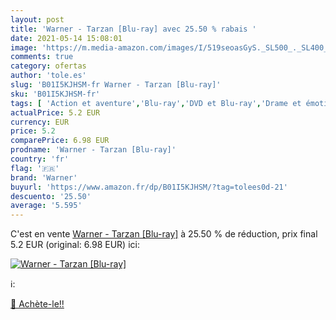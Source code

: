 ```yaml
---
layout: post
title: 'Warner - Tarzan [Blu-ray] avec 25.50 % rabais '
date: 2021-05-14 15:08:01
image: 'https://m.media-amazon.com/images/I/519seoasGyS._SL500_._SL400_.jpg'
comments: true
category: ofertas
author: 'tole.es'
slug: 'B01I5KJHSM-fr Warner - Tarzan [Blu-ray]'
sku: 'B01I5KJHSM-fr'
tags: [ 'Action et aventure','Blu-ray','DVD et Blu-ray','Drame et émotion','Featured Categories','Films','Policier','Romance','Thriller','warner', ]
actualPrice: 5.2 EUR
currency: EUR
price: 5.2
comparePrice: 6.98 EUR
prodname: 'Warner - Tarzan [Blu-ray]'
country: 'fr'
flag: '🇫🇷'
brand: 'Warner'
buyurl: 'https://www.amazon.fr/dp/B01I5KJHSM/?tag=tolees0d-21'
descuento: '25.50'
average: '5.595'
---
```


C'est en vente [Warner - Tarzan [Blu-ray]](https://www.amazon.fr/dp/B01I5KJHSM/?tag=tolees0d-21)  à  25.50 % de réduction, prix final  5.2 EUR (original: 6.98 EUR) ici:

[![Warner - Tarzan [Blu-ray]](https://m.media-amazon.com/images/I/519seoasGyS._SL500_._SL400_.jpg)](https://www.amazon.fr/dp/B01I5KJHSM/?tag=tolees0d-21)

ℹ️:


[🛒 Achète-le!!](https://www.amazon.fr/dp/B01I5KJHSM/?tag=tolees0d-21)
